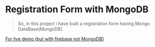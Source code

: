# Registration Form with MongoDB

> So, in this project i have built a registration form having Mongo DataBase(MongoDB).

[For live demo (but with firebase not MongoDB)]( https://registration3000.web.app/)
